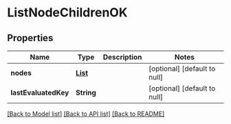 # ListNodeChildrenOK

## Properties

| Name                 | Type                   | Description | Notes                        |
| -------------------- | ---------------------- | ----------- | ---------------------------- |
| **nodes**            | [**List**](NodeDto.md) |             | [optional] [default to null] |
| **lastEvaluatedKey** | **String**             |             | [optional] [default to null] |

[[Back to Model list]](../README.md#documentation-for-models) [[Back to API list]](../README.md#documentation-for-api-endpoints) [[Back to README]](../README.md)
